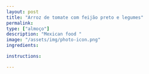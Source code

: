 ```yaml
---
layout: post
title: "Arroz de tomate com feijão preto e legumes"
permalink: 
type: ["almoço"]
description: "Mexican food "
image: "/assets/img/photo-icon.png"
ingredients:

instructions:

---
```

